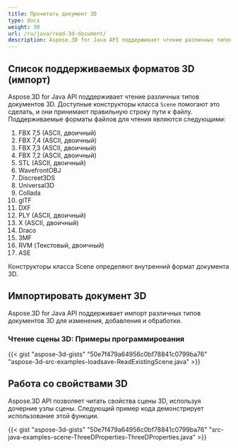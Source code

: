 ```yaml
---
title: Прочитать документ 3D
type: docs
weight: 30
url: /ru/java/read-3d-document/
description: Aspose.3D for Java API поддерживает чтение различных типов документов 3D.
---
```

##  **Список поддерживаемых форматов 3D (импорт)**
Aspose.3D for Java API поддерживает чтение различных типов документов 3D. Доступные конструкторы класса `Scene` помогают это сделать, и они принимают правильную строку пути к файлу. Поддерживаемые форматы файлов для чтения являются следующими:

1. FBX 7,5 (ASCII, двоичный)
1. FBX 7,4 (ASCII, двоичный)
1. FBX 7,3 (ASCII, двоичный)
1. FBX 7,2 (ASCII, двоичный)
1. STL (ASCII, двоичный)
1. WavefrontOBJ
1. Discreet3DS
1. Universal3D
1. Collada
1. glTF
1. DXF
1. PLY (ASCII, двоичный)
1. X (ASCII, двоичный)
1. Draco
1. 3MF
1. RVM (Текстовый, двоичный)
1. ASE

Конструкторы класса Scene определяют внутренний формат документа 3D.
##  **Импортировать документ 3D**
Aspose.3D for Java API поддерживает импорт различных типов документов 3D для изменения, добавления и обработки.
###  **Чтение сцены 3D: Примеры программирования**
{{< gist "aspose-3d-gists" "50e7f479a64956c0bf78841c0799ba76" "aspose-3d-src-examples-loadsave-ReadExistingScene.java" >}}
##  **Работа со свойствами 3D**
Aspose.3D API позволяет читать свойства сцены 3D, используя дочерние узлы сцены. Следующий пример кода демонстрирует использование этой функции.

{{< gist "aspose-3d-gists" "50e7f479a64956c0bf78841c0799ba76" "src-java-examples-scene-ThreeDProperties-ThreeDProperties.java" >}}


